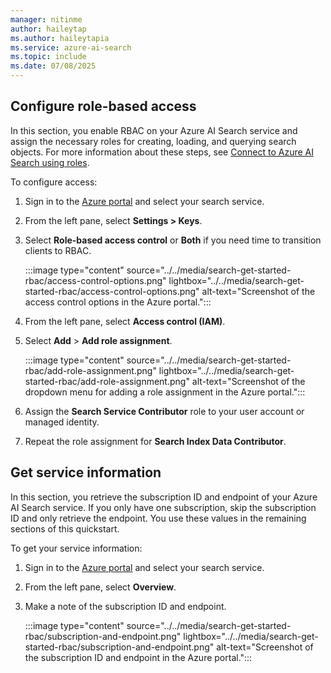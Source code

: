 ```yaml
---
manager: nitinme
author: haileytap
ms.author: haileytapia
ms.service: azure-ai-search
ms.topic: include
ms.date: 07/08/2025
---
```


## Configure role-based access

In this section, you enable RBAC on your Azure AI Search service and assign the necessary roles for creating, loading, and querying search objects. For more information about these steps, see [Connect to Azure AI Search using roles](../../search-security-rbac.md).

To configure access:

1. Sign in to the [Azure portal](https://portal.azure.com) and select your search service.

1. From the left pane, select **Settings > Keys**.

1. Select **Role-based access control** or **Both** if you need time to transition clients to RBAC.

   :::image type="content" source="../../media/search-get-started-rbac/access-control-options.png" lightbox="../../media/search-get-started-rbac/access-control-options.png" alt-text="Screenshot of the access control options in the Azure portal.":::

1. From the left pane, select **Access control (IAM)**.

1. Select **Add** > **Add role assignment**.

   :::image type="content" source="../../media/search-get-started-rbac/add-role-assignment.png" lightbox="../../media/search-get-started-rbac/add-role-assignment.png" alt-text="Screenshot of the dropdown menu for adding a role assignment in the Azure portal.":::

1. Assign the **Search Service Contributor** role to your user account or managed identity.

1. Repeat the role assignment for **Search Index Data Contributor**.

## Get service information

In this section, you retrieve the subscription ID and endpoint of your Azure AI Search service. If you only have one subscription, skip the subscription ID and only retrieve the endpoint. You use these values in the remaining sections of this quickstart.

To get your service information:

1. Sign in to the [Azure portal](https://portal.azure.com) and select your search service.

1. From the left pane, select **Overview**.

1. Make a note of the subscription ID and endpoint.

   :::image type="content" source="../../media/search-get-started-rbac/subscription-and-endpoint.png" lightbox="../../media/search-get-started-rbac/subscription-and-endpoint.png" alt-text="Screenshot of the subscription ID and endpoint in the Azure portal.":::
